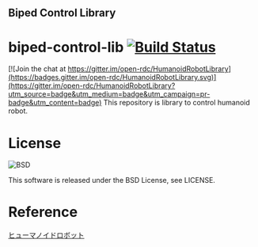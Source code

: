 ## Biped Control Library

biped-control-lib [![Build Status](https://travis-ci.org/open-rdc/biped-control-lib.png?branch=master)](https://travis-ci.org/open-rdc/biped-control-lib) 
==========

[![Join the chat at https://gitter.im/open-rdc/HumanoidRobotLibrary](https://badges.gitter.im/open-rdc/HumanoidRobotLibrary.svg)](https://gitter.im/open-rdc/HumanoidRobotLibrary?utm_source=badge&utm_medium=badge&utm_campaign=pr-badge&utm_content=badge)
This repository is library to control humanoid robot.  

# License
![BSD](http://img.shields.io/badge/license-BSD-green.svg)

This software is released under the BSD License, see LICENSE.  

# Reference
[ヒューマノイドロボット](http://shop.ohmsha.co.jp/shop/shopdetail.html?brandcode=000000002604&search=4-274-20058-2&sort=)
